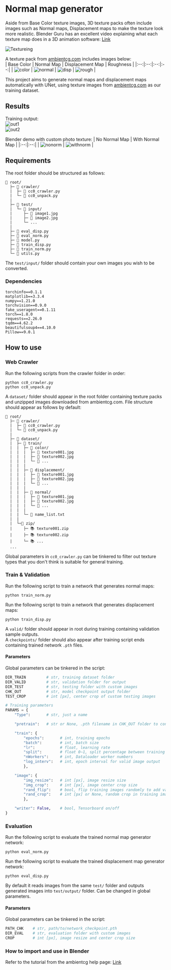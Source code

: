 # Normal map generator
Aside from Base Color texture images, 3D texture packs often include images such as Normal maps, Displacement maps to make the texture look more realistic. Blender Guru has an excellent video explaining what each texture map does in a 3D animation software: [Link](https://www.blenderguru.com/tutorials/basics-realistic-texturing) 

![Textureing](https://images.squarespace-cdn.com/content/v1/58586fa5ebbd1a60e7d76d3e/1494407035745-K9TK8VNTL62E3J98RCU5/image-asset.jpeg?format=400w)

A texture pack from [ambientcg.com](https://ambientcg.com/) includes images below:  
| Base Color | Normal Map | Displacement Map | Roughness |
|:--:|:--:|:--:|:--:|
| ![color](https://github.com/yuchen071/Normal-map-generator/blob/main/.readme_docs/brick_texture/color.jpg) | ![normal](https://github.com/yuchen071/Normal-map-generator/blob/main/.readme_docs/brick_texture/normal.jpg) | ![disp](https://github.com/yuchen071/Normal-map-generator/blob/main/.readme_docs/brick_texture/displacement.jpg) | ![rough](https://github.com/yuchen071/Normal-map-generator/blob/main/.readme_docs/brick_texture/roughness.jpg) |

This project aims to generate normal maps and displacement maps automatically with UNet, using texture images from [ambientcg.com](https://ambientcg.com/) as our training dataset.

## Results
Training output:  
![out1](https://github.com/yuchen071/Normal-map-generator/blob/main/.readme_docs/results/output1.png)  
![out2](https://github.com/yuchen071/Normal-map-generator/blob/main/.readme_docs/results/output2.png)

Blender demo with custom photo texture:
| No Normal Map | With Normal Map |
|:--:|:--:|
| ![nonorm](https://github.com/yuchen071/Normal-map-generator/blob/main/.readme_docs/results/nonormal.gif) | ![withnorm](https://github.com/yuchen071/Normal-map-generator/blob/main/.readme_docs/results/withnormal.gif) |

## Requirements
The root folder should be structured as follows:
```
📁 root/
  ├─ 📁 crawler/
  |  ├─ 📄 cc0_crawler.py
  |  └─ 📄 cc0_unpack.py
  |
  ├─ 📁 test/
  |  └─ 📁 input/
  |     ├─ 🎨 image1.jpg
  |     ├─ 🎨 image2.jpg
  |     └─ ...
  |
  ├─ 📄 eval_disp.py
  ├─ 📄 eval_norm.py
  ├─ 📄 model.py
  ├─ 📄 train_disp.py
  ├─ 📄 train_norm.py
  └─ 📄 utils.py
```

The `test/input/` folder should contain your own images you wish to be converted.

### Dependencies
```
torchinfo==0.1.1
matplotlib==3.3.4
numpy==1.21.0
torchvision==0.9.0
fake_useragent==0.1.11
torch==1.8.0
requests==2.26.0
tqdm==4.62.2
beautifulsoup4==4.10.0
Pillow==9.0.1
```

## How to use
### Web Crawler
Run the following scripts from the crawler folder in order:
```
python cc0_crawler.py
python cc0_unpack.py
```
A `dataset/` folder should appear in the root folder containing texture packs and unzipped images downloaded from ambientcg.com. File structure should appear as follows by default:
```
📁 root/
  ├─ 📁 crawler/
  |  ├─ 📄 cc0_crawler.py
  |  └─ 📄 cc0_unpack.py
  |
  ├─ 📁 dataset/
  |  ├─ 📁 train/
  |  |  ├─ 📁 color/
  |  |  |  ├─ 🎨 texture001.jpg
  |  |  |  ├─ 🎨 texture002.jpg
  |  |  |  └─ 🎨 ...
  |  |  |
  |  |  ├─ 📁 displacement/
  |  |  |  ├─ 🎨 texture001.jpg
  |  |  |  ├─ 🎨 texture002.jpg
  |  |  |  └─ 🎨 ...
  |  |  |
  |  |  ├─ 📁 normal/
  |  |  |  ├─ 🎨 texture001.jpg
  |  |  |  ├─ 🎨 texture002.jpg
  |  |  |  └─ 🎨 ...
  |  |  |
  |  |  └─ 📝 name_list.txt
  |  |
  |  └─📁 zip/
  |     ├─ 📚 texture001.zip
  |     ├─ 📚 texture002.zip
  |     └─ 📚 ...
  ...
```
Global parameters in `cc0_crawler.py` can be tinkered to filter out texture types that you don't think is suitable for general training.

### Train & Validation
Run the following script to train a network that generates normal maps:
```
python train_norm.py
```
Run the following script to train a network that generates displacement maps:
```
python train_disp.py
```
A `valid/` folder should appear in root during training containing validation sample outputs.  
A `checkpoints/` folder should also appear after training script ends containing trained network `.pth` files.

#### Parameters
Global parameters can be tinkered in the script:  
```python
DIR_TRAIN         # str, training dataset folder
DIR_VALID         # str, validation folder for output
DIR_TEST          # str, testing folder with custom images
CHK_OUT           # str, model checkpoint output folder
TEST_CROP         # int [px], center crop of custom testing images

# Training parameters
PARAMS = {
    "Type":       # str, just a name

    "pretrain":   # str or None, .pth filename in CHK_OUT folder to continue training, change to None to train from scratch

    "train": {
        "epochs":       # int, training epochs
        "batch":        # int, batch size
        "lr":           # float, learning rate
        "split":        # float 0~1, split percentage between training and validation dataset
        "nWorkers":     # int, Dataloader worker numbers
        "log_interv":   # int, epoch interval for valid image output
        },

    "image": {
        "img_resize":   # int [px], image resize size
        "img_crop":     # int [px], image center crop size
        "rand_flip":    # bool, flip training images randomly to add variation
        "rand_crop":    # int [px] or None, random crop in training image to add variation
        },

    "writer": False,    # bool, Tensorboard on/off
}
```

### Evaluation
Run the following script to evaluate the trained normal map generator network:
```
python eval_norm.py
```
Run the following script to evaluate the trained displacement map generator network:
```
python eval_disp.py
```
By default it reads images from the same `test/` folder and outputs generated images into `test/output/` folder. Can be changed in global parameters.
#### Parameters
Global parameters can be tinkered in the script:  
```python
PATH_CHK    # str, path/to/network_checkpoint.pth
DIR_EVAL    # str, evaluation folder with custom images
CROP        # int [px], image resize and center crop size
```

### How to import and use in Blender
Refer to the tutorial from the ambientcg help page: [Link](https://help.ambientcg.com/02-Using%20the%20assets/Using_PBR_maps_in_Blender.html)


